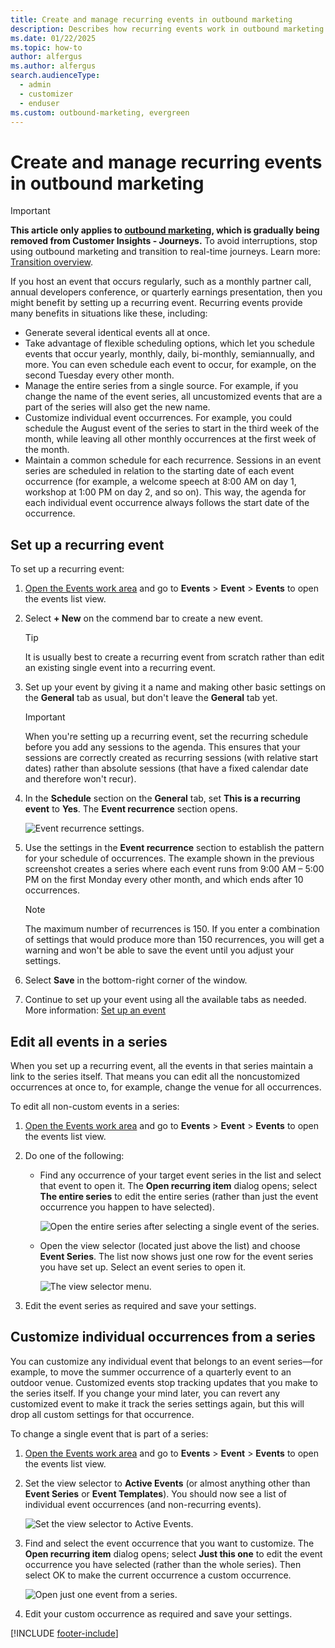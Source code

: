 ```yaml
---
title: Create and manage recurring events in outbound marketing
description: Describes how recurring events work in outbound marketing.
ms.date: 01/22/2025
ms.topic: how-to
author: alfergus
ms.author: alfergus
search.audienceType: 
  - admin
  - customizer
  - enduser
ms.custom: outbound-marketing, evergreen
---
```


# Create and manage recurring events in outbound marketing

> [!IMPORTANT]
> **This article only applies to [outbound marketing](user-guide.md), which is gradually being removed from Customer Insights - Journeys.** To avoid interruptions, stop using outbound marketing and transition to real-time journeys. Learn more: [Transition overview](transition-overview.md).

If you host an event that occurs regularly, such as a monthly partner call, annual developers conference, or quarterly earnings presentation, then you might benefit by setting up a recurring event. Recurring events provide many benefits in situations like these, including:

- Generate several identical events all at once.
- Take advantage of flexible scheduling options, which let you schedule events that occur yearly, monthly, daily, bi-monthly, semiannually, and more. You can even schedule each event to occur, for example, on the second Tuesday every other month.
- Manage the entire series from a single source. For example, if you change the name of the event series, all uncustomized events that are a part of the series will also get the new name.
- Customize individual event occurrences. For example, you could schedule the August event of the series to start in the third week of the month, while leaving all other monthly occurrences at the first week of the month.
- Maintain a common schedule for each recurrence. Sessions in an event series are scheduled in relation to the starting date of each event occurrence (for example, a welcome speech at 8:00 AM on day 1, workshop at 1:00 PM on day 2, and so on). This way, the agenda for each individual event occurrence always follows the start date of the occurrence.

## Set up a recurring event

To set up a recurring event:

1. [Open the Events work area](open-events.md) and go to **Events** > **Event** > **Events** to open the events list view.

1. Select **+ New** on the commend bar to create a new event.

    > [!TIP]
    > It is usually best to create a recurring event from scratch rather than edit an existing single event into a recurring event.

1. Set up your event by giving it a name and making other basic settings on the **General** tab as usual, but don't leave the **General** tab yet.

    > [!IMPORTANT]
    > When you're setting up a recurring event, set the recurring schedule before you add any sessions to the agenda. This ensures that your sessions are correctly created as recurring sessions (with relative start dates) rather than absolute sessions (that have a fixed calendar date and therefore won't recur).

1. In the **Schedule** section on the **General** tab, set **This is a recurring event** to **Yes**. The **Event recurrence** section opens.  

    ![Event recurrence settings.](media/event-recurring-setup.png "Event recurrence settings")

1. Use the settings in the **Event recurrence** section to establish the pattern for your schedule of occurrences. The example shown in the previous screenshot creates a series where each event runs from 9:00 AM – 5:00 PM on the first Monday every other month, and which ends after 10 occurrences.

    > [!NOTE]
    > The maximum number of recurrences is 150. If you enter a combination of settings that would produce more than 150 recurrences, you will get a warning and won't be able to save the event until you adjust your settings.

1. Select **Save** in the bottom-right corner of the window.

1. Continue to set up your event using all the available tabs as needed. More information: [Set up an event](set-up-event.md)

## Edit all events in a series

When you set up a recurring event, all the events in that series maintain a link to the series itself. That means you can edit all the noncustomized occurrences at once to, for example, change the venue for all occurrences.

To edit all non-custom events in a series:

1. [Open the Events work area](open-events.md) and go to **Events** > **Event** > **Events** to open the events list view.
1. Do one of the following:
    - Find any occurrence of your target event series in the list and select that event to open it. The **Open recurring item** dialog opens; select **The entire series** to edit the entire series (rather than just the event occurrence you happen to have selected). 
    
      ![Open the entire series after selecting a single event of the series.](media/event-recurring-open-series.png "Open the entire series after selecting a single event of the series")

    - Open the view selector (located just above the list) and choose **Event Series**. The list now shows just one row for the event series you have set up. Select an event series to open it.  
    
      ![The view selector menu.](media/events-recurring-view-selector.png "The view selector menu")

1. Edit the event series as required and save your settings.

## Customize individual occurrences from a series

You can customize any individual event that belongs to an event series—for example, to move the summer occurrence of a quarterly event to an outdoor venue. Customized events stop tracking updates that you make to the series itself. If you change your mind later, you can revert any customized event to make it track the series settings again, but this will drop all custom settings for that occurrence.

To change a single event that is part of a series:

1. [Open the Events work area](open-events.md) and go to **Events** > **Event** > **Events** to open the events list view.

1. Set the view selector to **Active Events** (or almost anything other than **Event Series** or **Event Templates**). You should now see a list of individual event occurrences (and non-recurring events).  

    ![Set the view selector to Active Events.](media/events-recurring-view-selector2.png "Set the view selector to Active Events")

1. Find and select the event occurrence that you want to customize. The **Open recurring item** dialog opens; select **Just this one** to edit the event occurrence you have selected (rather than the whole series). Then select OK to make the current occurrence a custom occurrence.  

    ![Open just one event from a series.](media/event-recurring-open-single.png "Open just one event from a series")

1. Edit your custom occurrence as required and save your settings.

[!INCLUDE [footer-include](./includes/footer-banner.md)]
